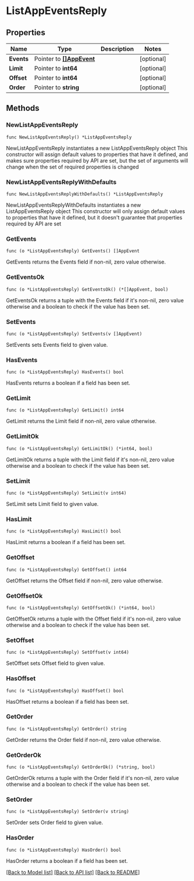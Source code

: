 # ListAppEventsReply

## Properties

Name | Type | Description | Notes
------------ | ------------- | ------------- | -------------
**Events** | Pointer to [**[]AppEvent**](AppEvent.md) |  | [optional] 
**Limit** | Pointer to **int64** |  | [optional] 
**Offset** | Pointer to **int64** |  | [optional] 
**Order** | Pointer to **string** |  | [optional] 

## Methods

### NewListAppEventsReply

`func NewListAppEventsReply() *ListAppEventsReply`

NewListAppEventsReply instantiates a new ListAppEventsReply object
This constructor will assign default values to properties that have it defined,
and makes sure properties required by API are set, but the set of arguments
will change when the set of required properties is changed

### NewListAppEventsReplyWithDefaults

`func NewListAppEventsReplyWithDefaults() *ListAppEventsReply`

NewListAppEventsReplyWithDefaults instantiates a new ListAppEventsReply object
This constructor will only assign default values to properties that have it defined,
but it doesn't guarantee that properties required by API are set

### GetEvents

`func (o *ListAppEventsReply) GetEvents() []AppEvent`

GetEvents returns the Events field if non-nil, zero value otherwise.

### GetEventsOk

`func (o *ListAppEventsReply) GetEventsOk() (*[]AppEvent, bool)`

GetEventsOk returns a tuple with the Events field if it's non-nil, zero value otherwise
and a boolean to check if the value has been set.

### SetEvents

`func (o *ListAppEventsReply) SetEvents(v []AppEvent)`

SetEvents sets Events field to given value.

### HasEvents

`func (o *ListAppEventsReply) HasEvents() bool`

HasEvents returns a boolean if a field has been set.

### GetLimit

`func (o *ListAppEventsReply) GetLimit() int64`

GetLimit returns the Limit field if non-nil, zero value otherwise.

### GetLimitOk

`func (o *ListAppEventsReply) GetLimitOk() (*int64, bool)`

GetLimitOk returns a tuple with the Limit field if it's non-nil, zero value otherwise
and a boolean to check if the value has been set.

### SetLimit

`func (o *ListAppEventsReply) SetLimit(v int64)`

SetLimit sets Limit field to given value.

### HasLimit

`func (o *ListAppEventsReply) HasLimit() bool`

HasLimit returns a boolean if a field has been set.

### GetOffset

`func (o *ListAppEventsReply) GetOffset() int64`

GetOffset returns the Offset field if non-nil, zero value otherwise.

### GetOffsetOk

`func (o *ListAppEventsReply) GetOffsetOk() (*int64, bool)`

GetOffsetOk returns a tuple with the Offset field if it's non-nil, zero value otherwise
and a boolean to check if the value has been set.

### SetOffset

`func (o *ListAppEventsReply) SetOffset(v int64)`

SetOffset sets Offset field to given value.

### HasOffset

`func (o *ListAppEventsReply) HasOffset() bool`

HasOffset returns a boolean if a field has been set.

### GetOrder

`func (o *ListAppEventsReply) GetOrder() string`

GetOrder returns the Order field if non-nil, zero value otherwise.

### GetOrderOk

`func (o *ListAppEventsReply) GetOrderOk() (*string, bool)`

GetOrderOk returns a tuple with the Order field if it's non-nil, zero value otherwise
and a boolean to check if the value has been set.

### SetOrder

`func (o *ListAppEventsReply) SetOrder(v string)`

SetOrder sets Order field to given value.

### HasOrder

`func (o *ListAppEventsReply) HasOrder() bool`

HasOrder returns a boolean if a field has been set.


[[Back to Model list]](../README.md#documentation-for-models) [[Back to API list]](../README.md#documentation-for-api-endpoints) [[Back to README]](../README.md)


